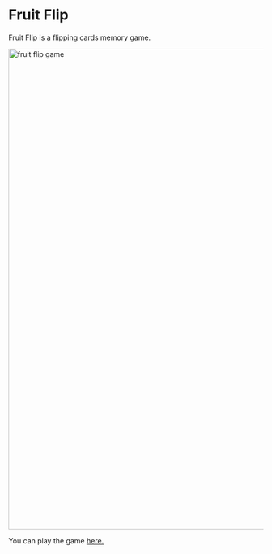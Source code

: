 <h1>Fruit Flip</h1>

Fruit Flip is a flipping cards memory game.

<img width="948" alt="fruit flip game" src="https://github.com/yukselsule/FruitFlipGame/assets/156197141/582d3349-acb6-4688-abf4-d59c50a35da5">

You can play the game <a href="https://fruitflipgame.netlify.app/"> here.</a>
